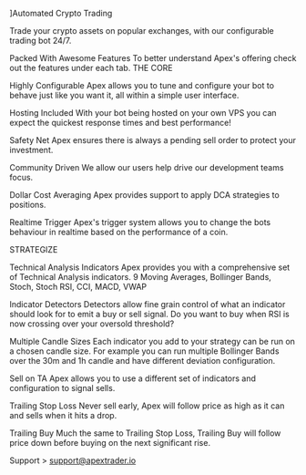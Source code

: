 ]Automated Crypto Trading



Trade your crypto assets on popular exchanges, with our configurable trading bot 24/7.


Packed With Awesome Features
To better understand Apex's offering check out the features under each tab.
THE CORE

Highly Configurable
Apex allows you to tune and configure your bot to behave just like you want it, all within a simple user interface.

Hosting Included
With your bot being hosted on your own VPS you can expect the quickest response times and best performance!

Safety Net
Apex ensures there is always a pending sell order to protect your investment.

Community Driven
We allow our users help drive our development teams focus.

Dollar Cost Averaging
Apex provides support to apply DCA strategies to positions.

Realtime Trigger
Apex's trigger system allows you to change the bots behaviour in realtime based on the performance of a coin.

STRATEGIZE



Technical Analysis Indicators
Apex provides you with a comprehensive set of Technical Analysis indicators. 9 Moving Averages, Bollinger Bands, Stoch, Stoch RSI, CCI, MACD, VWAP

Indicator Detectors
Detectors allow fine grain control of what an indicator should look for to emit a buy or sell signal. Do you want to buy when RSI is now crossing over your oversold threshold?

Multiple Candle Sizes
Each indicator you add to your strategy can be run on a chosen candle size. For example you can run multiple Bollinger Bands over the 30m and 1h candle and have different deviation configuration.

Sell on TA
Apex allows you to use a different set of indicators and configuration to signal sells.

Trailing Stop Loss
Never sell early, Apex will follow price as high as it can and sells when it hits a drop.

Trailing Buy
Much the same to Trailing Stop Loss, Trailing Buy will follow price down before buying on the next significant rise.



Support > support@apextrader.io

